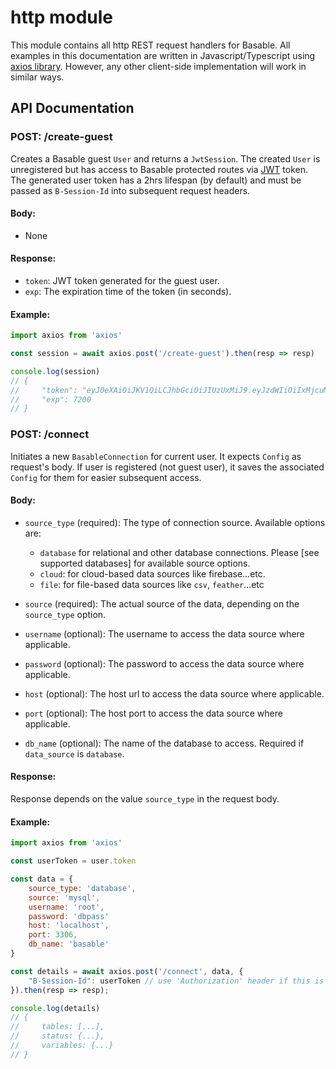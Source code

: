 # http module
This module contains all http REST request handlers for Basable. All examples in this documentation are written in Javascript/Typescript using [axios library](https://axios-http.com/docs/intro). However, any other client-side implementation will work in similar ways.  

## API Documentation

### POST: /create-guest 
Creates a Basable guest `User` and returns a `JwtSession`. The created `User` is unregistered but has access to Basable protected routes via [JWT](https://en.wikipedia.org/wiki/JSON_Web_Token) token. The generated user token has a 2hrs lifespan (by default) and must be passed as `B-Session-Id` into subsequent request headers.

#### Body:
* None

#### Response:
* `token`: JWT token generated for the guest user.
* `exp`: The expiration time of the token (in seconds).

#### Example:
```js
import axios from 'axios'

const session = await axios.post('/create-guest').then(resp => resp)

console.log(session)
// {
//     "token": "eyJ0eXAiOiJKV1QiLCJhbGciOiJIUzUxMiJ9.eyJzdWIiOiIxMjcuMC4wLjEiLCJleHAiOjE3MTM2OTY4MTl9.mNJ7NXxF9iW8Tgqf-tt9nlUSqi2NvxcIdM1x6kcuzqpWsp2sQtcCkBa98g-ApCZqCTkz6YgA9D6WbwoBUHBNXA",
//     "exp": 7200
// }
```    

### POST: /connect
Initiates a new `BasableConnection` for current user. It expects `Config` as request's body. If user is registered (not guest user), it saves the associated `Config` for them for easier subsequent access.

#### Body:
* `source_type` (required): The type of connection source. Available options are:
    * `database` for relational and other database connections. Please [see supported databases] for available source options.
    * `cloud`: for cloud-based data sources like firebase...etc.
    * `file`: for file-based data sources like `csv`, `feather`...etc

* `source` (required): The actual source of the data, depending on the `source_type` option.
* `username` (optional): The username to access the data source where applicable.
* `password` (optional): The password to access the data source where applicable.
* `host` (optional): The host url to access the data source where applicable.
* `port` (optional): The host port to access the data source where applicable.
* `db_name` (optional): The name of the database to access. Required if `data_source` is `database`.

#### Response:
Response depends on the value `source_type` in the request body.

#### Example:
```js
import axios from 'axios'

const userToken = user.token

const data = {
    source_type: 'database',
    source: 'mysql',
    username: 'root',
    password: 'dbpass'
    host: 'localhost',
    port: 3306,
    db_name: 'basable'
}

const details = await axios.post('/connect', data, {
    "B-Session-Id": userToken // use 'Authorization' header if this is a logged user.
}).then(resp => resp);

console.log(details)
// { 
//     tables: [...],
//     status: {...},
//     variables: {...}
// }
```
